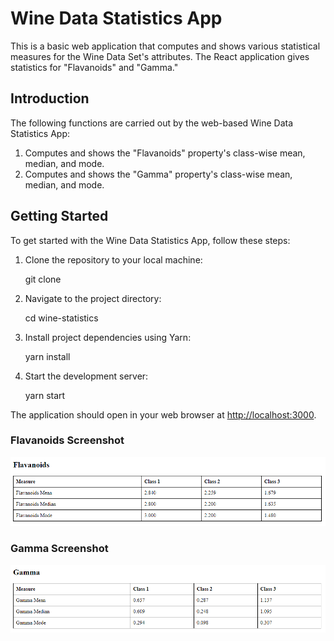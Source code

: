 # Wine Data Statistics App

This is a basic web application that computes and shows various statistical measures for the Wine Data Set's attributes. The React application gives statistics for "Flavanoids" and "Gamma."

## Introduction

The following functions are carried out by the web-based Wine Data Statistics App:

1. Computes and shows the "Flavanoids" property's class-wise mean, median, and mode.
2. Computes and shows the "Gamma" property's class-wise mean, median, and mode.

## Getting Started

To get started with the Wine Data Statistics App, follow these steps:

1. Clone the repository to your local machine:

    git clone 

2. Navigate to the project directory:

    cd wine-statistics

3. Install project dependencies using Yarn:

    yarn install

4. Start the development server:

    yarn start


The application should open in your web browser at [http://localhost:3000](http://localhost:3000).


### Flavanoids Screenshot

![Flavanoids Table](/screenshots/falvanoids.png)

### Gamma Screenshot

![Gamma Table](/screenshots/gamma.png)